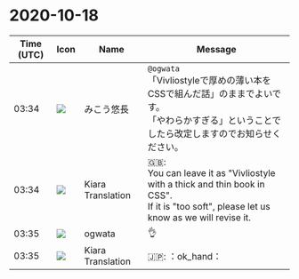 # 2020-10-18

|Time (UTC)|Icon|Name|Message|
|---|---|---|---|
|03:34|![](https://avatars.slack-edge.com/2020-10-17/1448017453201_faf7853112cc30ed59e4_72.jpg)|みこう悠長|`@ogwata`<br>「Vivliostyleで厚めの薄い本をCSSで組んだ話」のままでよいです。<br>「やわらかすぎる」ということでしたら改定しますのでお知らせください。|
|03:34|![](https://avatars.slack-edge.com/2019-08-21/732685848020_f3f20736795184660348_72.png)|Kiara Translation|🇬🇧: <br>You can leave it as "Vivliostyle with a thick and thin book in CSS".<br>If it is "too soft", please let us know as we will revise it.|
|03:35|![](https://avatars.slack-edge.com/2019-11-22/845042642576_070441337abaca9fb7b3_72.png)|ogwata|👌|
|03:35|![](https://avatars.slack-edge.com/2019-08-21/732685848020_f3f20736795184660348_72.png)|Kiara Translation|🇯🇵: ：ok_hand：|
